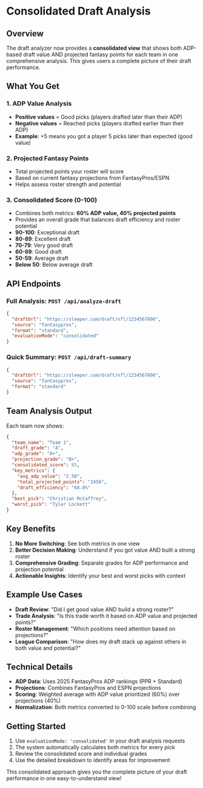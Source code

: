 # Consolidated Draft Analysis

## Overview

The draft analyzer now provides a **consolidated view** that shows both ADP-based draft value AND projected fantasy points for each team in one comprehensive analysis. This gives users a complete picture of their draft performance.

## What You Get

### 1. **ADP Value Analysis**
- **Positive values** = Good picks (players drafted later than their ADP)
- **Negative values** = Reached picks (players drafted earlier than their ADP)
- **Example**: +5 means you got a player 5 picks later than expected (good value)

### 2. **Projected Fantasy Points**
- Total projected points your roster will score
- Based on current fantasy projections from FantasyPros/ESPN
- Helps assess roster strength and potential

### 3. **Consolidated Score (0-100)**
- Combines both metrics: **60% ADP value, 40% projected points**
- Provides an overall grade that balances draft efficiency and roster potential
- **90-100**: Exceptional draft
- **80-89**: Excellent draft  
- **70-79**: Very good draft
- **60-69**: Good draft
- **50-59**: Average draft
- **Below 50**: Below average draft

## API Endpoints

### Full Analysis: `POST /api/analyze-draft`
```json
{
  "draftUrl": "https://sleeper.com/draft/nfl/1234567890",
  "source": "fantasypros",
  "format": "standard",
  "evaluationMode": "consolidated"
}
```

### Quick Summary: `POST /api/draft-summary`
```json
{
  "draftUrl": "https://sleeper.com/draft/nfl/1234567890",
  "source": "fantasypros", 
  "format": "standard"
}
```

## Team Analysis Output

Each team now shows:

```json
{
  "team_name": "Team 1",
  "draft_grade": "A",
  "adp_grade": "A+",
  "projection_grade": "B+",
  "consolidated_score": 85,
  "key_metrics": {
    "avg_adp_value": "2.50",
    "total_projected_points": "2450",
    "draft_efficiency": "68.8%"
  },
  "best_pick": "Christian McCaffrey",
  "worst_pick": "Tyler Lockett"
}
```

## Key Benefits

1. **No More Switching**: See both metrics in one view
2. **Better Decision Making**: Understand if you got value AND built a strong roster
3. **Comprehensive Grading**: Separate grades for ADP performance and projection potential
4. **Actionable Insights**: Identify your best and worst picks with context

## Example Use Cases

- **Draft Review**: "Did I get good value AND build a strong roster?"
- **Trade Analysis**: "Is this trade worth it based on ADP value and projected points?"
- **Roster Management**: "Which positions need attention based on projections?"
- **League Comparison**: "How does my draft stack up against others in both value and potential?"

## Technical Details

- **ADP Data**: Uses 2025 FantasyPros ADP rankings (PPR + Standard)
- **Projections**: Combines FantasyPros and ESPN projections
- **Scoring**: Weighted average with ADP value prioritized (60%) over projections (40%)
- **Normalization**: Both metrics converted to 0-100 scale before combining

## Getting Started

1. Use `evaluationMode: 'consolidated'` in your draft analysis requests
2. The system automatically calculates both metrics for every pick
3. Review the consolidated score and individual grades
4. Use the detailed breakdown to identify areas for improvement

This consolidated approach gives you the complete picture of your draft performance in one easy-to-understand view! 